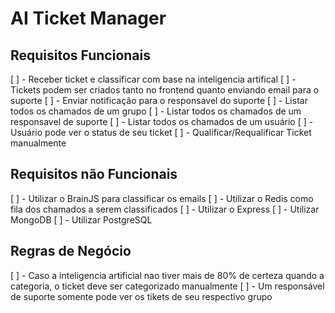 # AI Ticket Manager

## Requisitos Funcionais

[ ] - Receber ticket e classificar com base na inteligencia artifical
[ ] - Tickets podem ser criados tanto no frontend quanto enviando email para o suporte
[ ] - Enviar notificação para o responsavel do suporte
[ ] - Listar todos os chamados de um grupo
[ ] - Listar todos os chamados de um responsavel de suporte
[ ] - Listar todos os chamados de um usuário
[ ] - Usuário pode ver o status de seu ticket
[ ] - Qualificar/Requalificar Ticket manualmente

## Requisitos não Funcionais

[ ] - Utilizar o BrainJS para classificar os emails
[ ] - Utilizar o Redis como fila dos chamados a serem classificados
[ ] - Utilizar o Express
[ ] - Utilizar MongoDB
[ ] - Utilizar PostgreSQL

## Regras de Negócio

[ ] - Caso a inteligencia artificial nao tiver mais de 80% de certeza quando a categoria, o ticket deve ser categorizado manualmente
[ ] - Um responsável de suporte somente pode ver os tikets de seu respectivo grupo
